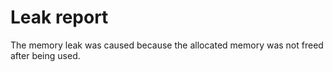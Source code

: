 # Leak report

The memory leak was caused because the allocated memory was not freed after being used.
